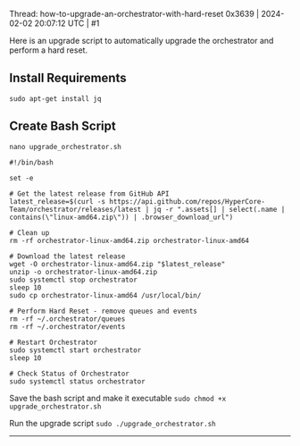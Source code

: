 Thread: how-to-upgrade-an-orchestrator-with-hard-reset
0x3639 | 2024-02-02 20:07:12 UTC | #1

Here is an upgrade script to automatically upgrade the orchestrator and perform a hard reset.

## Install Requirements

`sudo apt-get install jq`

## Create Bash Script

`nano upgrade_orchestrator.sh`

```
#!/bin/bash

set -e

# Get the latest release from GitHub API
latest_release=$(curl -s https://api.github.com/repos/HyperCore-Team/orchestrator/releases/latest | jq -r ".assets[] | select(.name | contains(\"linux-amd64.zip\")) | .browser_download_url")

# Clean up
rm -rf orchestrator-linux-amd64.zip orchestrator-linux-amd64

# Download the latest release
wget -O orchestrator-linux-amd64.zip "$latest_release"
unzip -o orchestrator-linux-amd64.zip
sudo systemctl stop orchestrator
sleep 10
sudo cp orchestrator-linux-amd64 /usr/local/bin/

# Perform Hard Reset - remove queues and events
rm -rf ~/.orchestrator/queues
rm -rf ~/.orchestrator/events

# Restart Orchestrator
sudo systemctl start orchestrator
sleep 10

# Check Status of Orchestrator
sudo systemctl status orchestrator
```

Save the bash script and make it executable `sudo chmod +x upgrade_orchestrator.sh`

Run the upgrade script `sudo ./upgrade_orchestrator.sh`

-------------------------


